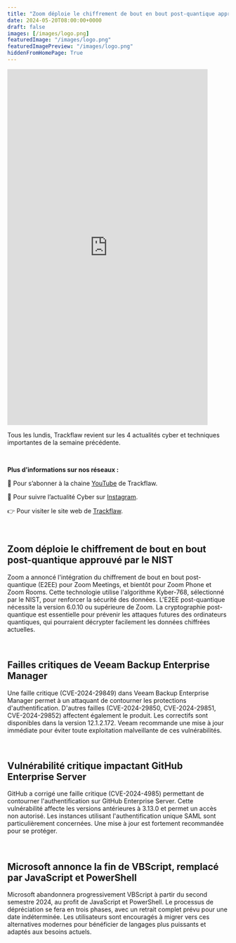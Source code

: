```yaml
---
title: "Zoom déploie le chiffrement de bout en bout post-quantique approuvé par le NIST - Les4ActusCyber : semaine du 20 mai"
date: 2024-05-20T08:00:00+0000
draft: false
images: [/images/logo.png]
featuredImage: "/images/logo.png"
featuredImagePreview: "/images/logo.png"
hiddenFromHomePage: True
---
```

    
<div class="flex-container">
   <div class="flex-items">
   <iframe width="456" height="811" src="https://www.youtube.com/embed/BrbOrNSkT7c" title="Zoom déploie le chiffrement de bout en bout post-quantique approuvé par le NIST - #Les4ActusCyber : semaine du 20 mai" frameborder="0" allow="accelerometer; autoplay; clipboard-write; encrypted-media; gyroscope; picture-in-picture; web-share" allowfullscreen></iframe>
   </div>

   <div class="flex-items">
      <p>Tous les lundis, Trackflaw revient sur les 4 actualités cyber et techniques importantes de la semaine précédente.</p>
      <br>
      <p><strong>Plus d’informations sur nos réseaux :</strong></p>
      <p>🔴 Pour s’abonner à la chaine <a href="https://www.youtube.com/@trackflaw" target="_blank" rel="noopener noreffer ">YouTube</a> de Trackflaw.</p>
      <p>📸 Pour suivre l’actualité Cyber sur <a href="https://www.instagram.com/trackflaw/" target="_blank" rel="noopener noreffer ">Instagram</a>.</p>
      <p>👉 Pour visiter le site web de <a href="https://trackflaw.com" target="_blank" rel="noopener noreffer ">Trackflaw</a>.</p>
   </div>
</div>

    
<br>

## Zoom déploie le chiffrement de bout en bout post-quantique approuvé par le NIST

Zoom a annoncé l'intégration du chiffrement de bout en bout post-quantique (E2EE) pour Zoom Meetings, et bientôt pour Zoom Phone et Zoom Rooms. Cette technologie utilise l'algorithme Kyber-768, sélectionné par le NIST, pour renforcer la sécurité des données.
L'E2EE post-quantique nécessite la version 6.0.10 ou supérieure de Zoom. La cryptographie post-quantique est essentielle pour prévenir les attaques futures des ordinateurs quantiques, qui pourraient décrypter facilement les données chiffrées actuelles.


<br>

## Failles critiques de Veeam Backup Enterprise Manager

Une faille critique (CVE-2024-29849) dans Veeam Backup Enterprise Manager permet à un attaquant de contourner les protections d'authentification. D'autres failles (CVE-2024-29850, CVE-2024-29851, CVE-2024-29852) affectent également le produit.
Les correctifs sont disponibles dans la version 12.1.2.172. Veeam recommande une mise à jour immédiate pour éviter toute exploitation malveillante de ces vulnérabilités.


<br>

## Vulnérabilité critique impactant GitHub Enterprise Server

GitHub a corrigé une faille critique (CVE-2024-4985) permettant de contourner l'authentification sur GitHub Enterprise Server. Cette vulnérabilité affecte les versions antérieures à 3.13.0 et permet un accès non autorisé.
Les instances utilisant l'authentification unique SAML sont particulièrement concernées. Une mise à jour est fortement recommandée pour se protéger.



<br>

## Microsoft annonce la fin de VBScript, remplacé par JavaScript et PowerShell

Microsoft abandonnera progressivement VBScript à partir du second semestre 2024, au profit de JavaScript et PowerShell. Le processus de dépréciation se fera en trois phases, avec un retrait complet prévu pour une date indéterminée.
Les utilisateurs sont encouragés à migrer vers ces alternatives modernes pour bénéficier de langages plus puissants et adaptés aux besoins actuels.

